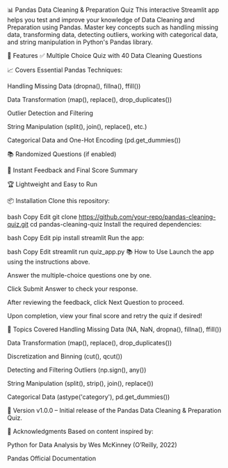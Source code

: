 📊 Pandas Data Cleaning & Preparation Quiz
This interactive Streamlit app helps you test and improve your knowledge of Data Cleaning and Preparation using Pandas. Master key concepts such as handling missing data, transforming data, detecting outliers, working with categorical data, and string manipulation in Python's Pandas library.

🚀 Features
✅ Multiple Choice Quiz with 40 Data Cleaning Questions

📈 Covers Essential Pandas Techniques:

Handling Missing Data (dropna(), fillna(), ffill())

Data Transformation (map(), replace(), drop_duplicates())

Outlier Detection and Filtering

String Manipulation (split(), join(), replace(), etc.)

Categorical Data and One-Hot Encoding (pd.get_dummies())

📚 Randomized Questions (if enabled)

🎉 Instant Feedback and Final Score Summary

🏆 Lightweight and Easy to Run

📦 Installation
Clone this repository:

bash
Copy
Edit
git clone https://github.com/your-repo/pandas-cleaning-quiz.git
cd pandas-cleaning-quiz
Install the required dependencies:

bash
Copy
Edit
pip install streamlit
Run the app:

bash
Copy
Edit
streamlit run quiz_app.py
📚 How to Use
Launch the app using the instructions above.

Answer the multiple-choice questions one by one.

Click Submit Answer to check your response.

After reviewing the feedback, click Next Question to proceed.

Upon completion, view your final score and retry the quiz if desired!

📖 Topics Covered
Handling Missing Data (NA, NaN, dropna(), fillna(), ffill())

Data Transformation (map(), replace(), drop_duplicates())

Discretization and Binning (cut(), qcut())

Detecting and Filtering Outliers (np.sign(), any())

String Manipulation (split(), strip(), join(), replace())

Categorical Data (astype('category'), pd.get_dummies())

📅 Version
v1.0.0 – Initial release of the Pandas Data Cleaning & Preparation Quiz.

🙌 Acknowledgments
Based on content inspired by:

Python for Data Analysis by Wes McKinney (O’Reilly, 2022)

Pandas Official Documentation
